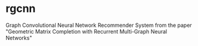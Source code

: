 # rgcnn

Graph Convolutional Neural Network Recommender System from the paper "Geometric Matrix Completion with Recurrent Multi-Graph Neural Networks"

